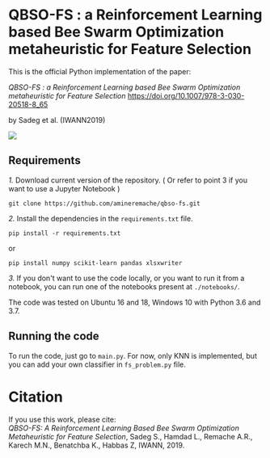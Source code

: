 # QBSO-FS : a Reinforcement Learning based Bee Swarm Optimization metaheuristic for Feature Selection

This is the official Python implementation of the paper:

*QBSO-FS : a Reinforcement Learning based Bee Swarm Optimization metaheuristic for Feature Selection* <https://doi.org/10.1007/978-3-030-20518-8_65>

by Sadeg et al. (IWANN2019)

<img src="./media/comparaison.png" >

## Requirements 

*1.* Download current version of the repository. ( Or refer to point 3 if you want to use a Jupyter Notebook )<br>

```
git clone https://github.com/amineremache/qbso-fs.git
```

*2.* Install the dependencies in the `requirements.txt` file.<br>
```
pip install -r requirements.txt
``` 

or 

```
pip install numpy scikit-learn pandas xlsxwriter
```

*3.* If you don't want to use the code locally, or you want to run it from a notebook, you can run one of the notebooks present at `./notebooks/`.<br>


The code was tested on Ubuntu 16 and 18, Windows 10 with Python 3.6 and 3.7.

## Running the code

To run the code, just go to `main.py`. For now, only KNN is implemented, but you can add your own classifier in `fs_problem.py` file.

# Citation

If you use this work, please cite:<br/>
*QBSO-FS: A Reinforcement Learning Based Bee Swarm Optimization Metaheuristic for Feature Selection*, Sadeg S., Hamdad L., Remache A.R., Karech M.N., Benatchba K., Habbas Z, IWANN, 2019.